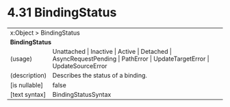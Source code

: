 <html dir="LTR" xmlns:mshelp="http://msdn.microsoft.com/mshelp" xmlns:ddue="http://ddue.schemas.microsoft.com/authoring/2003/5" xmlns:xlink="http://www.w3.org/1999/xlink" xmlns:tool="http://www.microsoft.com/tooltip">

<body>
 <input type="hidden" id="userDataCache" class="userDataStyle">
 <input type="hidden" id="hiddenScrollOffset">
 <img id="dropDownImage" style="display:none; height:0; width:0;" src="../local/drpdown.gif">
 <img id="dropDownHoverImage" style="display:none; height:0; width:0;" src="../local/drpdown_orange.gif">
 <img id="collapseImage" style="display:none; height:0; width:0;" src="../local/collapse.gif">
 <img id="expandImage" style="display:none; height:0; width:0;" src="../local/exp.gif">
 <img id="collapseAllImage" style="display:none; height:0; width:0;" src="../local/collall.gif">
 <img id="expandAllImage" style="display:none; height:0; width:0;" src="../local/expall.gif">
 <img id="copyImage" style="display:none; height:0; width:0;" src="../local/copycode.gif">
 <img id="copyHoverImage" style="display:none; height:0; width:0;" src="../local/copycodeHighlight.gif">
 <div id="header"><h1 class="heading">4.31 BindingStatus</h1></div>

 <div id="mainSection">
 <div id="mainBody">
 <div id="allHistory" class="saveHistory" onsave="saveAll()" onload="loadAll()"></div>
 <p xmlns:wsd="http://wsdev.schemas.microsoft.com/authoring/2008/2" xmlns:msxsl="urn:schemas-microsoft-com:xslt" xmlns:script="urn:script" xmlns:build="urn:build">
 </p>
 <div id="sectionSection0" class="section" name="collapseableSection">
 <content xmlns="http://ddue.schemas.microsoft.com/authoring/2003/5" xmlns:wsd="http://wsdev.schemas.microsoft.com/authoring/2008/2" xmlns:msxsl="urn:schemas-microsoft-com:xslt" xmlns:script="urn:script" xmlns:build="urn:build">
 </content>
 </div>
 <div id="sectionSection1" class="section" name="collapseableSection">
 <content xmlns="http://ddue.schemas.microsoft.com/authoring/2003/5" xmlns:wsd="http://wsdev.schemas.microsoft.com/authoring/2008/2" xmlns:msxsl="urn:schemas-microsoft-com:xslt" xmlns:script="urn:script" xmlns:build="urn:build">
 <table class="ProtocolAuthoredTable" xmlns="">
 <tr><td colspan="2">
<mshelp:link keywords="86913f34-aa06-4c94-9f09-83936a822fd8" tabindex="0">x:Object</mshelp:link> &gt; <mshelp:link keywords="d95366c0-80b1-4a61-956b-8240e1f79fd0" tabindex="0">BindingStatus</mshelp:link> </td>
 </tr>
 <tr><td colspan="2">
 <b>
BindingStatus </b>
 </td>
 </tr>
 <tr><td><div class="indent0">(usage)</div></td>
 <td><mshelp:link keywords="904e68dd-46ba-4c9c-aa68-cf8dfcfc4919" tabindex="0">Unattached</mshelp:link> | <mshelp:link keywords="904e68dd-46ba-4c9c-aa68-cf8dfcfc4919" tabindex="0">Inactive</mshelp:link> | <mshelp:link keywords="904e68dd-46ba-4c9c-aa68-cf8dfcfc4919" tabindex="0">Active</mshelp:link> | <mshelp:link keywords="904e68dd-46ba-4c9c-aa68-cf8dfcfc4919" tabindex="0">Detached</mshelp:link> | <mshelp:link keywords="904e68dd-46ba-4c9c-aa68-cf8dfcfc4919" tabindex="0">AsyncRequestPending</mshelp:link> | <mshelp:link keywords="904e68dd-46ba-4c9c-aa68-cf8dfcfc4919" tabindex="0">PathError</mshelp:link> | <mshelp:link keywords="904e68dd-46ba-4c9c-aa68-cf8dfcfc4919" tabindex="0">UpdateTargetError</mshelp:link> | <mshelp:link keywords="904e68dd-46ba-4c9c-aa68-cf8dfcfc4919" tabindex="0">UpdateSourceError</mshelp:link> </td>
 </tr>
 <tr><td><div class="indent0">(description)</div></td>
 <td>Describes the status of a binding. </td>
 </tr>
 <tr><td><div class="indent0">[is nullable]</div></td>
 <td>false </td>
 </tr>
 <tr><td><div class="indent0">[text syntax]</div></td>
 <td><mshelp:link keywords="904e68dd-46ba-4c9c-aa68-cf8dfcfc4919" tabindex="0">BindingStatusSyntax</mshelp:link> </td>
 </tr>
</table>
 </content>
 </div>
 <!--[if gte IE 5]>
 <tool:tip element="languageFilterToolTip" avoidmouse="false"/>
 <![endif]-->
 </div>
 <a name="feedback"></a><span></span>
 </div>
</body></html>
